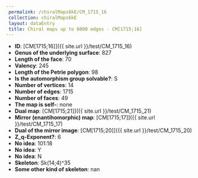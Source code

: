 ```yaml
--- 
 permalink: /chiralMaps6kE/CM_1715_16 
 collection: chiralMaps6kE
 layout: dataEntry
 title: Chiral maps up to 6000 edges - CM[1715;16]
---
```


- **ID**: [CM[1715;16]]({{ site.url }}/test/CM_1715_16)
- **Genus of the underlying surface**: 827
- **Length of the face**: 70
- **Valency**: 245
- **Length of the Petrie polygon**: 98
- **Is the automorphism group solvable?**: S
- **Number of vertices**: 14
- **Number of edges**: 1715
- **Number of faces**: 49
- **The map is self-**: none
- **Dual map**: [CM[1715;21]]({{ site.url }}/test/CM_1715_21)
- **Mirror (enantihomorphic) map**: [CM[1715;17]]({{ site.url }}/test/CM_1715_17)
- **Dual of the mirror image**: [CM[1715;20]]({{ site.url }}/test/CM_1715_20)
- **Z_q-Exponent?**: 6
- **No idea**:  101:18
- **No idea**: Y
- **No idea**: N
- **Skeleton**: Sk(14;4)^35
- **Some other kind of skeleton**: nan
